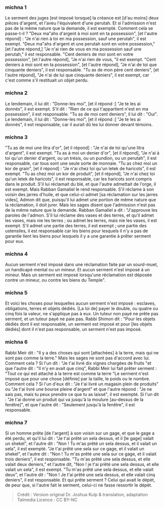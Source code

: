
### michna 1
Le serment des juges [est imposé lorsque] la créance est [d'au moins] deux pièces d'argent, et l'aveu l'équivalent d'une perutah. Et si l'admission n'est pas de la même nature que la demande, il est exempté. Comment cela se passe-t-il ? "Deux ma"ahs d'argent à moi sont en ta possession", [et l'autre répond] : "Je n'ai rien à toi en ma possession, sauf une perutah", il est exempt. "Deux ma"ahs d'argent et une perutah sont en votre possession," [et l'autre répond,] "Je n'ai rien de vous en ma possession sauf une perutah," il est responsable. "Cent deniers de moi sont en votre possession", [et l'autre répond], "Je n'ai rien de vous, "il est exempt. "Cent deniers à moi sont en ta possession", [et l'autre répond], "Je n'ai de toi que cinquante deniers", il est responsable. "Tu as de mon père cent deniers", [et l'autre répond], "Je n'ai de lui que cinquante deniers", il est exempt, car c'est comme s'il restituait un objet perdu.

### michna 2
Le lendemain, il lui dit : "Donne-les moi", [et il répond :] "Je te les ai donnés", il est exempt. S'il dit : "Rien de ce qui t'appartient n'est en ma possession", il est responsable. "Tu as de moi cent deniers", il lui dit : "Oui". Le lendemain, il lui dit : "Donne-les moi", [et il répond :] "Je te les ai donnés", il est responsable, car il aurait dû les lui donner devant témoins.

### michna 3
"Tu as de moi une litra d'or", [et il répond] : "Je n'ai de toi qu'une litra d'argent", il est exempt. "Tu as à moi un denier d'or", [et il répond], "Je n'ai à toi qu'un denier d'argent, ou un trésis, ou un pundion, ou un perutah", il est responsable, car tous sont une seule sorte de monnaie. "Tu as chez moi un kor de grain", [et il répond] : "Je n'ai chez toi qu'un letek de haricots", il est exempt. "Tu as chez moi un kor de produit", [et il répond], "Je n'ai chez toi qu'un letek de haricots", il est responsable, car les haricots sont compris dans le produit. S'il lui réclamait du blé, et que l'autre admettait de l'orge, il est exempt. Mais Rabban Gamaliel le rend responsable. S'il réclame à son voisin des jarres d'huile, et que celui-ci admet [sa réclamation sur les jarres vides], Admon dit que, puisqu'il lui admet une portion de même nature que la réclamation, il doit jurer. Mais les sages disent que l'admission n'est pas de la même nature que la demande. Rabban Gamaliel a dit : "J'approuve les paroles de l'admon. S'il lui réclame des vases et des terres, et qu'il admet les vases, mais nie les terres ; ou admet les terres, mais nie les vases, il est exempt. S'il admet une partie des terres, il est exempt ; une partie des ustensiles, il est responsable car les biens pour lesquels il n'y a pas de garantie lient les biens pour lesquels il y a une garantie à prêter serment pour eux.

### michna 4
Aucun serment n'est imposé dans une réclamation faite par un sourd-muet, un handicapé mental ou un mineur. Et aucun serment n'est imposé à un mineur. Mais un serment est imposé lorsqu'une réclamation est déposée contre un mineur, ou contre les biens du Temple".

### michna 5
Et voici les choses pour lesquelles aucun serment n'est imposé : esclaves, obligations, terres et objets dédiés. [La loi de] payer le double, ou quatre ou cinq fois la valeur, ne s'applique pas à eux. Un tuteur non payé ne prête pas serment, et un tuteur payé ne paie pas. Rabbi Shimon dit :  "Pour les objets dédiés dont il est responsable, un serment est imposé et pour [les objets dédiés] dont il n'est pas responsable, un serment n'est pas imposé.

### michna 6
Rabbi Meir dit : "Il y a des choses qui sont [attachées] à la terre, mais qui ne sont pas comme la terre." Mais les sages ne sont pas d'accord avec lui. Comment cela ? Si l'un dit : "Je t'ai livré dix vignes chargées de fruits "et que l'autre dit : "Il n'y en avait que cinq", Rabbi Meir lui fait prêter serment :  "Tout ce qui est attaché à la terre est comme la terre "Le serment n'est imposé que pour une chose [définie] par la taille, le poids ou le nombre. Comment cela ? Si l'un d'eux dit : "Je t'ai livré un magasin plein de produits" ou "Je t'ai livré une bourse pleine d'argent" et que l'autre répond : "Je ne sais pas, mais tu peux prendre ce que tu as laissé", il est exempté. Si l'un dit : "Je t'ai donné un produit qui va jusqu'à la moulure [au-dessus de la fenêtre]", et que l'autre dit : "Seulement jusqu'à la fenêtre", il est responsable.

### michna 7
Si un homme prête [de l'argent] à son voisin sur un gage, et que le gage a été perdu, et qu'il lui dit : "Je t'ai prêté un sela dessus, et il [le gage] valait un shekel", et l'autre dit : "Non ! Tu m'as prêté un sela dessus, et il valait un sela", il est exempté. "Je t'ai prêté une sela sur ce gage, et il valait un shekel", et l'autre dit : "Non ! Tu m'as prêté une sela sur ce gage, et il valait trois deniers", il est responsable. "Tu m'as prêté une sela dessus, et elle valait deux deniers," et l'autre dit, "Non ! je t'ai prêté une sela dessus, et elle valait un sela", il est exempt. "Tu m'as prêté une sela dessus, et elle valait deux", et l'autre dit : "Non ! Je t'ai prêté une sela dessus, et elle valait cinq deniers", il est responsable. Et qui prête serment ? Celui qui avait le dépèt, de peur que, si l'autre fait le serment, celui-ci ne fasse ressortir le dépèt.

>Crédit : Version original Dr. Joshua Kulp & translation, adaptation Talmedia
>Licence : CC BY-NC